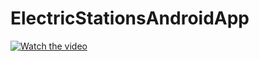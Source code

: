 # ElectricStationsAndroidApp
 
[![Watch the video](https://ibb.co/DQT3Q0C)]([https://youtu.be/oWWKcTxxFG8])
